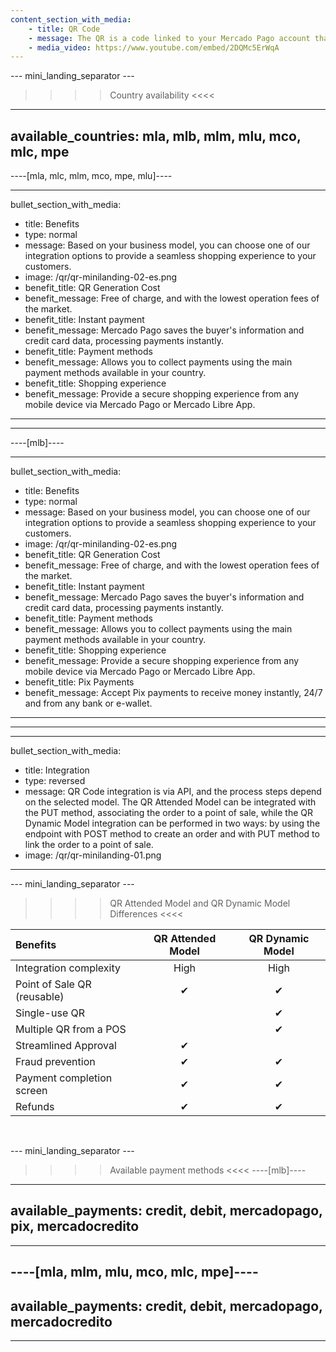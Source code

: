 ```yaml
---
content_section_with_media:
    - title: QR Code
    - message: The QR is a code linked to your Mercado Pago account that allows you to receive payments in a simple, fast and secure way. To receive payments with QR in your business, you can print the code and showcase it in a visible spot or display it on your mobile device, and charge from Mercado Pago App.
    - media_video: https://www.youtube.com/embed/2DQMc5ErWqA
---
```


--- mini_landing_separator ---

>>>> Country availability <<<<
---
available_countries: mla, mlb, mlm, mlu, mco, mlc, mpe
---


----[mla, mlc, mlm, mco, mpe, mlu]----

---
bullet_section_with_media: 
 - title: Benefits
 - type: normal
 - message: Based on your business model, you can choose one of our integration options to provide a seamless shopping experience to your customers.
 - image: /qr/qr-minilanding-02-es.png
 - benefit_title: QR Generation Cost
 - benefit_message: Free of charge, and with the lowest operation fees of the market.
 - benefit_title: Instant payment
 - benefit_message: Mercado Pago saves the buyer's information and credit card data, processing payments instantly.
 - benefit_title: Payment methods
 - benefit_message: Allows you to collect payments using the main payment methods available in your country.
 - benefit_title: Shopping experience
 - benefit_message: Provide a secure shopping experience from any mobile device via Mercado Pago or Mercado Libre App.
---

------------

----[mlb]----

---
bullet_section_with_media: 
 - title: Benefits
 - type: normal
 - message: Based on your business model, you can choose one of our integration options to provide a seamless shopping experience to your customers.
 - image: /qr/qr-minilanding-02-es.png
 - benefit_title: QR Generation Cost
 - benefit_message: Free of charge, and with the lowest operation fees of the market.
 - benefit_title: Instant payment
 - benefit_message: Mercado Pago saves the buyer's information and credit card data, processing payments instantly.
 - benefit_title: Payment methods
 - benefit_message: Allows you to collect payments using the main payment methods available in your country.
 - benefit_title: Shopping experience
 - benefit_message: Provide a secure shopping experience from any mobile device via Mercado Pago or Mercado Libre App.
 - benefit_title: Pix Payments
 - benefit_message: Accept Pix payments to receive money instantly, 24/7 and from any bank or e-wallet.
---
------------

---
bullet_section_with_media:
  - title: Integration
  - type: reversed
  - message: QR Code integration is via API, and the process steps depend on the selected model. The QR Attended Model can be integrated with the PUT method, associating the order to a point of sale, while the QR Dynamic Model integration can be performed in two ways: by using the endpoint with POST method to create an order and with PUT method to link the order to a point of sale.
  - image: /qr/qr-minilanding-01.png
---


--- mini_landing_separator ---

>>>> QR Attended Model and QR Dynamic Model Differences <<<<

| Benefits | QR Attended Model | QR Dynamic Model |
| :--- | :---: | :---: |
| Integration complexity| High | High |
| Point of Sale QR (reusable)| ✔ | ✔ |
| Single-use QR |    | ✔ |
| Multiple QR from a POS|    | ✔ |
| Streamlined Approval | ✔ |   |
| Fraud prevention  | ✔ | ✔ |
| Payment completion screen | ✔ | ✔  |
| Refunds | ✔ | ✔ |

<br>

--- mini_landing_separator ---

>>>> Available payment methods <<<<
----[mlb]----
---
available_payments: credit, debit, mercadopago, pix, mercadocredito
---
------------

----[mla, mlm, mlu, mco, mlc, mpe]----
---
available_payments: credit, debit, mercadopago, mercadocredito
---
------------
